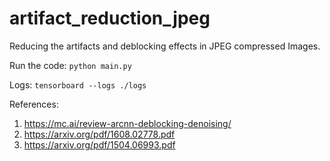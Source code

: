 # artifact_reduction_jpeg
Reducing the artifacts and deblocking effects in JPEG compressed Images.

Run the code: ```python main.py```

Logs: ```tensorboard --logs ./logs```


References: 
1. https://mc.ai/review-arcnn-deblocking-denoising/
2. https://arxiv.org/pdf/1608.02778.pdf
3. https://arxiv.org/pdf/1504.06993.pdf

